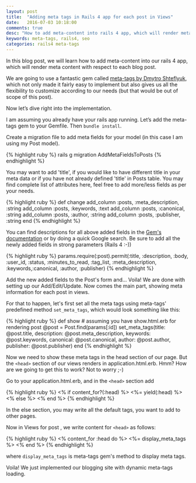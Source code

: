 ```yaml
---
layout: post
title:  "Adding meta tags in Rails 4 app for each post in Views"
date:   2016-07-03 10:18:00
comments: true
desc: "How to add meta-content into rails 4 app, which will render meta content with respect to each blog post. "
keywords: meta-tags, rails4, seo
categories: rails4 meta-tags
---
```


In this blog post, we will learn how to add meta-content into our rails 4 app, which will render meta content with respect to each blog post. 

We are going to use a fantastic gem called [meta-tags by Dmytro Shteflyuk][gem-link], which not only made it fairly easy to implement but also gives us all the flexibility to customize according to our needs (but that would be out of scope of this post).

Now let’s dive right into the implementation. 

I am assuming you already have your rails app running. Let’s add the meta-tags gem to your Gemfile. Then `bundle install`.

Create a migration file to add meta fields for your model (in this case I am using my Post model).

{% highlight ruby %}
rails g migration AddMetaFieldsToPosts
{% endhighlight %}

You may want to add 'title', if you would like to have different title in your meta data or if you have not already defined 'title' in Posts table. You may find complete list of attributes here, feel free to add more/less fields as per your needs.

{% highlight ruby %}
def change
   add_column :posts, :meta_description, :string
   add_column :posts, :keywords, :text
   add_column :posts, :canonical, :string
   add_column :posts, :author, :string
   add_column :posts, :publisher, :string
end
{% endhighlight %}

You can find descriptions for all above added fields in the [Gem's documentation][doc-link] or by doing a quick Google search. Be sure to add all the newly added fields in strong parameters (Rails 4 :-))

{% highlight ruby %}
params.require(:post).permit(:title, :description, :body, :user_id, :status, :minutes_to_read, :tag_list, :meta_description, :keywords,:canonical, :author, :publisher)
{% endhighlight %}

Add the new added fields to the Post's form and... Voila! We are done with setting up our Add/Edit/Update. Now comes the main part, showing meta information for each post in views. 

For that to happen, let's first set all the meta tags using meta-tags' predefined method `set_meta_tags`, which would look something like this: 

{% highlight ruby %}
def show # assuming you have show.html.erb for rendering post
@post = Post.find(params[:id])
set_meta_tags(title: @post.title,
                     description: @post.meta_description,
                     keywords: @post.keywords,
                     canonical: @post.canonical,
                     author: @post.author,
                     publisher: @post.publisher)
end
{% endhighlight %}

Now we need to show these meta tags in the head section of our page. But the `<head>` section of our views renders in application.html.erb. Hmm? How are we going to get this to work? Not to worry ;-)

Go to your application.html.erb, and in the `<head>` section add

{% highlight ruby %}
<% if content_for?(:head) %>
    <%= yield(:head) %>
<% else %>
    <title>D Agarwal</title>
<% end %>
{% endhighlight %} 

In the else section, you may write all the default tags, you want to add to other pages. 

Now in Views for post , we write content for `<head>` as follows:

{% highlight ruby %}
<% content_for :head do %>
     <%= display_meta_tags %>
<% end %>
{% endhighlight %}

where `display_meta_tags` is meta-tags gem's method to display meta tags. 

Voila! We just implemented our blogging site with dynamic meta-tags loading. 

[gem-link]: https://github.com/kpumuk/meta-tags
[doc-link]: https://github.com/kpumuk/meta-tags